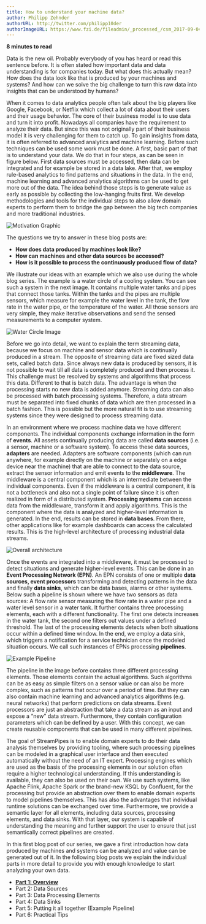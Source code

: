 ```yaml
---
title: How to understand your machine data?
author: Philipp Zehnder
authorURL: http://twitter.com/philipp10der
authorImageURL: https://www.fzi.de/fileadmin/_processed_/csm_2017-09-04_FO_Zehnder-Philipp_003_WEB_95564e4076.jpg
---
```

**<div style="float: left; padding-right: 40px;">8 minutes to read</div>**
<br>


Data is the new oil. Probably everybody of you has heard or read this sentence before.
It is often stated how important data and data understanding is for companies today.
But what does this actually mean?  How does the data look like that is produced by your machines and systems?
And how can we solve the big challenge to turn this raw data into insights that can be understood by humans?

<!--truncate-->

When it comes to data analytics people often talk about the big players like Google, Facebook, or Netflix which collect a lot of data about their users and their usage behavior.
The core of their business model is to use data and turn it into profit. Nowadays all companies have the requirement to analyze their data.
But since this was not originally part of their business model it is very challenging for them to catch up.
To gain insights from data, it is often referred to advanced analytics and machine learning. Before such techniques can be used some work must be done.
A first, basic part of that is to understand your data. We do that in four steps, as can be seen in figure below.
First data sources must be accessed, then data can be integrated and for example be stored in a data lake.
After that, we employ rule-based analytics to find patterns and situations in the data.
In the end, machine learning and advanced analytics algorithms can be used to get more out of the data.
The idea behind those steps is to generate value as early as possible by collecting the low-hanging fruits first.
We develop methodologies and tools for the individual steps to also allow domain experts to perform them to bridge the gap between the big tech companies and more traditional industries.

<img class="blog-image" style="max-width:50%;" src="/blog/assets/2018-06-18/01_motivation.png" alt="Motivation Graphic">

The questions we try to answer in these blog posts are:

* **How does data produced by machines look like?**
* **How can machines and other data sources be accessed?**
* **How is it possible to process the continuously produced flow of data?**

We illustrate our ideas with an example which we also use during the whole blog series.
The example is a water circle of a cooling system. You can see such a system in the next image.
It contains multiple water tanks and pipes that connect those tanks.
Within the tanks and the pipes are multiple sensors, which measure for example the water level in the tank, the flow rate in the water pipe, or the temperature of the water.
All those sensors are very simple, they make iterative observations and send the sensed measurements to a computer system.

<img class="blog-image" style="max-width:70%;" src="/blog/assets/2018-06-18/02_anlage.png" alt="Water Circle Image">

Before we go into detail, we want to explain the term streaming data, because we focus on machine and sensor data which is continually produced in a stream.
The opposite of streaming data are fixed sized data sets, called batch data.
Since always new data is produced by sensors, it is not possible to wait till all data is completely produced and then process it.
This challenge must be resolved by systems and algorithms that process this data.
Different to that is batch data.
The advantage is when the processing starts no new data is added anymore.
Streaming data can also be processed with batch processing systems.
Therefore, a data stream must be separated into fixed chunks of data which are then processed in a batch fashion.
This is possible but the more natural fit is to use streaming systems since they were designed to process streaming data.

In an environment where we process machine data we have different components.
The individual components exchange information in the form of **events**.
All assets continually producing data are called **data sources** (i.e. a sensor, machine or a software system).
To access these data sources, **adapters** are needed.
Adapters are software components (which can run anywhere, for example directly on the machine or separately on a edge device near the machine) that are able to connect to the data source, extract the sensor information and emit events to the **middleware**.
The middleware is a central component which is an intermediate between the individual components.
Even if the middleware is a central component, it is not a bottleneck and also not a single point of failure since it is often realized in form of a distributed system.
**Processing systems** can access data from the middleware, transform it and apply algorithms.
This is the component where the data is analyzed and higher-level information is generated.
In the end, results can be stored in **data bases**.
From there, other applications like for example dashboards can access the calculated results.
This is the high-level architecture of processing industrial data streams.

<img class="blog-image" src="/blog/assets/2018-06-18/03_architecture.png" alt="Overall architecture">

Once the events are integrated into a middleware, it must be processed to detect situations and generate higher-level events.
This can be done in an **Event Processing Network (EPN)**.
An EPN consists of one or multiple **data sources, event processors** transforming and detecting patterns in the data and finally **data sinks**, which can be data bases, alarms or other systems.
Below such a pipeline is shown where we have two sensors as data sources: A flow rate sensor measuring the flow rate in a water pipe and a water level sensor in a water tank.
It further contains three processing elements, each with a different functionality.
The first one detects increases in the water tank, the second one filters out values under a defined threshold.
The last of the processing elements detects when both situations occur within a defined time window.
In the end, we employ a data sink, which triggers a notification for a service technician once the modeled situation occurs.
We call such instances of EPNs processing **pipelines**.

<img class="blog-image" src="/blog/assets/2018-06-18/04_pipeline.png" alt="Example Pipeline">

The pipeline in the image before contains three different processing elements.
Those elements contain the actual algorithms.
Such algorithms can be as easy as simple filters on a sensor value or can also be more complex, such as patterns that occur over a period of time.
But they can also contain machine learning and advanced analytics algorithms (e.g. neural networks) that perform predictions on data streams.
Event processors are just an abstraction that take a data stream as an input and expose a “new” data stream.
Furthermore, they contain configuration parameters which can be defined by a user.
With this concept, we can create reusable components that can be used in many different pipelines.

The goal of StreamPipes is to enable domain experts to do their data analysis themselves by providing tooling, where such processing pipelines can be modeled in a graphical user interface and then executed automatically without the need of an IT expert.
Processing engines which are used as the basis of the processing elements in our solution often require a higher technological understanding.
If this understanding is available, they can also be used on their own.
We use such systems, like Apache Flink, Apache Spark or the brand-new KSQL by Confluent, for the processing but provide an abstraction over them to enable domain experts to model pipelines themselves.
This has also the advantages that individual runtime solutions can be exchanged over time.
Furthermore, we provide a semantic layer for all elements, including data sources, processing elements, and data sinks.
With that layer, our system is capable of understanding the meaning and further support the user to ensure that just semantically correct pipelines are created.

In this first blog post of our series, we gave a first introduction how data produced by machines and systems can be analyzed and value can be generated out of it.
In the following blog posts we explain the individual parts in more detail to provide you with enough knowledge to start analyzing your own data.

* **[Part 1: Overview](/blog/2018/06/18/how-to-understand-your-machine-data)**
* Part 2: Data Sources
* Part 3: Data Processing Elements
* Part 4: Data Sinks
* Part 5: Putting it all together (Example Pipeline)
* Part 6: Practical Tips
